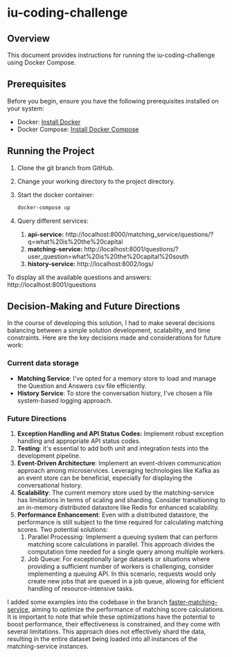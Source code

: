 # iu-coding-challenge

## Overview
This document provides instructions for running the iu-coding-challenge using Docker Compose. 

## Prerequisites
Before you begin, ensure you have the following prerequisites installed on your system:
- Docker: [Install Docker](https://docs.docker.com/get-docker/)
- Docker Compose: [Install Docker Compose](https://docs.docker.com/compose/install/)

## Running the Project

1. Clone the git branch from GitHub.

2. Change your working directory to the project directory.

3. Start the docker container:
    ```bash 
    docker-compose up

4. Query different services:
   1. **api-service:** http://localhost:8000/matching_service/questions/?q=what%20is%20the%20capital
   2. **matching-service:** http://localhost:8001/questions/?user_question=what%20is%20the%20capital%20south
   3. **history-service:** http://localhost:8002/logs/

To display all the available questions and answers: http://localhost:8001/questions 

## Decision-Making and Future Directions
In the course of developing this solution, I had to make several decisions balancing between a simple solution development, scalability, and time constraints. Here are the key decisions made and considerations for future work:

### Current data storage
* **Matching Service**: I've opted for a memory store to load and manage the Question and Answers csv file efficiently.
* **History Service**: To store the conversation history, I've chosen a file system-based logging approach.
### Future Directions
1. **Exception Handling and API Status Codes:** Implement robust exception handling and appropriate API status codes. 
2. **Testing**: it's essential to add both unit and integration tests into the development pipeline. 
3. **Event-Driven Architecture**: Implement an event-driven communication approach among microservices. Leveraging technologies like Kafka as an event store can be beneficial, especially for displaying the conversational history.
4. **Scalability**: The current memory store used by the matching-service has limitations in terms of scaling and sharding. Consider transitioning to an in-memory distributed datastore like Redis for enhanced scalability. 
5. **Performance Enhancement**: Even with a distributed datastore, the performance is still subject to the time required for calculating matching scores. Two potential solutions:
   1. Parallel Processing: Implement a queuing system that can perform matching score calculations in parallel. This approach divides the computation time needed for a single query among multiple workers. 
   2. Job Queue: For exceptionally large datasets or situations where providing a sufficient number of workers is challenging, consider implementing a queuing API. In this scenario, requests would only create new jobs that are queued in a job queue, allowing for efficient handling of resource-intensive tasks.

I added some examples into the codebase in the branch [faster-matching-service](https://github.com/amribr/coding-challenge/compare/u/amribrahim/qa-api-services...amribr:coding-challenge:u/amribrahim/faster-matching-service?expand=1), aiming to optimize the performance of matching score calculations. It is important to note that while these optimizations have the potential to boost performance, their effectiveness is constrained, and they come with several limitations. This approach does not effectively shard the data, resulting in the entire dataset being loaded into all instances of the matching-service instances.

